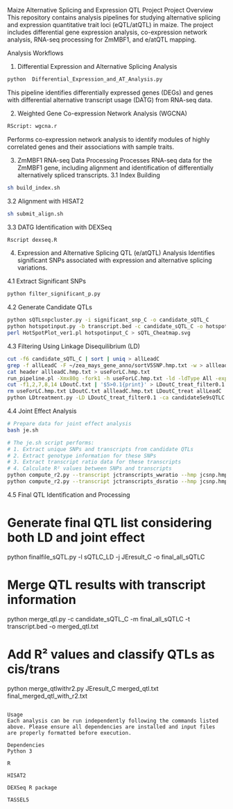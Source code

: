 Maize Alternative Splicing and Expression QTL Project
Project Overview
This repository contains analysis pipelines for studying alternative splicing and expression quantitative trait loci (eQTL/atQTL) in maize. The project includes differential gene expression analysis, co-expression network analysis, RNA-seq processing for ZmMBF1, and e/atQTL mapping.

Analysis Workflows
1. Differential Expression and Alternative Splicing Analysis
```bash
python  Differential_Expression_and_AT_Analysis.py
```
This pipeline identifies differentially expressed genes (DEGs) and genes with differential alternative transcript usage (DATG) from RNA-seq data.

2. Weighted Gene Co-expression Network Analysis (WGCNA)
```bash
RScript: wgcna.r
```
Performs co-expression network analysis to identify modules of highly correlated genes and their associations with sample traits.

3. ZmMBF1 RNA-seq Data Processing
Processes RNA-seq data for the ZmMBF1 gene, including alignment and identification of differentially alternatively spliced transcripts.
3.1 Index Building
```bash
sh build_index.sh
```
3.2 Alignment with HISAT2
```bash
sh submit_align.sh
```
3.3 DATG Identification with DEXSeq
```bash
Rscript dexseq.R
```
4. Expression and Alternative Splicing QTL (e/atQTL) Analysis
Identifies significant SNPs associated with expression and alternative splicing variations.

4.1 Extract Significant SNPs
```bash
python filter_significant_p.py
```
4.2 Generate Candidate QTLs
```bash
python sQTLsnpcluster.py -i significant_snp_C -o candidate_sQTL_C
python hotspotinput.py -b transcript.bed -c candidate_sQTL_C -o hotspotinput_C
perl HotSpotPlot_ver1.pl hotspotinput_C > sQTL_Cheatmap.svg
```
4.3 Filtering Using Linkage Disequilibrium (LD)
```bash
cut -f6 candidate_sQTL_C | sort | uniq > allLeadC
grep -f allLeadC -F ~/zea_mays_gene_anno/sortV5SNP.hmp.txt -w > allleadC.hmp.txt
cat header allleadC.hmp.txt > useForLC.hmp.txt
run_pipeline.pl -Xmx80g -fork1 -h useForLC.hmp.txt -ld -ldType All -export LDoutC
cut -f1,2,7,8,14 LDoutC.txt | '$5>0.1{print}' > LDoutC_treat_filter0.1 
rm useForLC.hmp.txt LDoutC.txt allleadC.hmp.txt LDoutC_treat allLeadC
python LDtreatment.py -LD LDoutC_treat_filter0.1 -ca candidate5e9sQTLC -o sQTLC_LD
```
4.4 Joint Effect Analysis
```bash
# Prepare data for joint effect analysis
bash je.sh

# The je.sh script performs:
# 1. Extract unique SNPs and transcripts from candidate QTLs
# 2. Extract genotype information for these SNPs
# 3. Extract transcript ratio data for these transcripts
# 4. Calculate R² values between SNPs and transcripts
python compute_r2.py --transcript jctranscripts_wwratio --hmp jcsnp.hmp --snp_list needJC --output JEresult_C
python compute_r2.py --transcript jctranscripts_dsratio --hmp jcsnp.hmp --snp_list needJC --output JEresult_D
```
4.5 Final QTL Identification and Processing
# Generate final QTL list considering both LD and joint effect
python finalfile_sQTL.py -l sQTLC_LD -j JEresult_C -o final_all_sQTLC

# Merge QTL results with transcript information
python merge_qtl.py -c candidate_sQTL_C -m final_all_sQTLC -t transcript.bed -o merged_qtl.txt

# Add R² values and classify QTLs as cis/trans
python merge_qtlwithr2.py JEresult_C merged_qtl.txt final_merged_qtl_with_r2.txt
```

Usage
Each analysis can be run independently following the commands listed above. Please ensure all dependencies are installed and input files are properly formatted before execution.

Dependencies
Python 3

R

HISAT2

DEXSeq R package

TASSEL5


